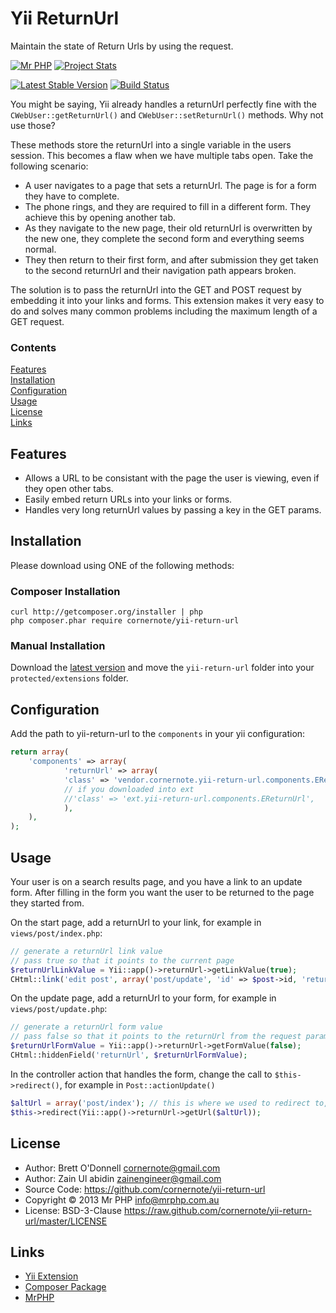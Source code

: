 # Yii ReturnUrl

Maintain the state of Return Urls by using the request.

[![Mr PHP](https://raw.github.com/cornernote/mrphp-assets/master/img/code-banner.png)](http://mrphp.com.au) [![Project Stats](https://www.ohloh.net/p/yii-return-url/widgets/project_thin_badge.gif)](https://www.ohloh.net/p/yii-return-url) 

[![Latest Stable Version](https://poser.pugx.org/cornernote/yii-return-url/v/stable.png)](https://packagist.org/packages/cornernote/yii-return-url) [![Build Status](https://travis-ci.org/cornernote/yii-return-url.png?branch=master)](https://travis-ci.org/cornernote/yii-return-url)


You might be saying, Yii already handles a returnUrl perfectly fine with the `CWebUser::getReturnUrl()` and `CWebUser::setReturnUrl()` methods.  Why not use those?

These methods store the returnUrl into a single variable in the users session.  This becomes a flaw when we have multiple tabs open.  Take the following scenario:

- A user navigates to a page that sets a returnUrl.  The page is for a form they have to complete.
- The phone rings, and they are required to fill in a different form.  They achieve this by opening another tab.
- As they navigate to the new page, their old returnUrl is overwritten by the new one, they complete the second form and everything seems normal.
- They then return to their first form, and after submission they get taken to the second returnUrl and their navigation path appears broken.

The solution is to pass the returnUrl into the GET and POST request by embedding it into your links and forms.  This extension makes it very easy to do and solves many common problems including the maximum length of a GET request.


### Contents

[Features](#features)  
[Installation](#installation)  
[Configuration](#configuration)  
[Usage](#usage)  
[License](#license)  
[Links](#links) 


## Features

- Allows a URL to be consistant with the page the user is viewing, even if they open other tabs.
- Easily embed return URLs into your links or forms.
- Handles very long returnUrl values by passing a key in the GET params.


## Installation

Please download using ONE of the following methods:


### Composer Installation

```
curl http://getcomposer.org/installer | php
php composer.phar require cornernote/yii-return-url
```


### Manual Installation

Download the [latest version](https://github.com/cornernote/yii-return-url/archive/master.zip) and move the `yii-return-url` folder into your `protected/extensions` folder.


## Configuration

Add the path to yii-return-url to the `components` in your yii configuration:

```php
return array(
	'components' => array(
	        'returnUrl' => array(
			'class' => 'vendor.cornernote.yii-return-url.components.EReturnUrl',
			// if you downloaded into ext
			//'class' => 'ext.yii-return-url.components.EReturnUrl',
	        ),
	),
);
```


## Usage

Your user is on a search results page, and you have a link to an update form.  After filling in the form you want the user to be returned to the page they started from.

On the start page, add a returnUrl to your link, for example in `views/post/index.php`:
```php
// generate a returnUrl link value
// pass true so that it points to the current page
$returnUrlLinkValue = Yii::app()->returnUrl->getLinkValue(true);
CHtml::link('edit post', array('post/update', 'id' => $post->id, 'returnUrl' => $returnUrlLinkValue));
```

On the update page, add a returnUrl to your form, for example in `views/post/update.php`:
```php
// generate a returnUrl form value
// pass false so that it points to the returnUrl from the request params provided by your link
$returnUrlFormValue = Yii::app()->returnUrl->getFormValue(false);
CHtml::hiddenField('returnUrl', $returnUrlFormValue);
```

In the controller action that handles the form, change the call to `$this->redirect()`, for example in `Post::actionUpdate()`
```php
$altUrl = array('post/index'); // this is where we used to redirect to, we use it as a failback
$this->redirect(Yii::app()->returnUrl->getUrl($altUrl));
```


## License

- Author: Brett O'Donnell <cornernote@gmail.com>
- Author: Zain Ul abidin <zainengineer@gmail.com>
- Source Code: https://github.com/cornernote/yii-return-url
- Copyright © 2013 Mr PHP <info@mrphp.com.au>
- License: BSD-3-Clause https://raw.github.com/cornernote/yii-return-url/master/LICENSE


## Links

- [Yii Extension](http://www.yiiframework.com/extension/return-url)
- [Composer Package](https://packagist.org/packages/cornernote/yii-return-url)
- [MrPHP](http://mrphp.com.au)
